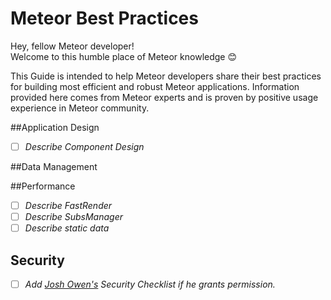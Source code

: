 # Meteor Best Practices
Hey, fellow Meteor developer!  
Welcome to this humble place of Meteor knowledge :blush:

This Guide is intended to help Meteor developers share their best practices for building most efficient and robust Meteor applications.
Information provided here comes from Meteor experts and is proven by positive usage experience in Meteor community.

##Application Design
- [ ] *Describe Component Design*  

##Data Management


##Performance
- [ ] *Describe FastRender*  
- [ ] *Describe SubsManager*
- [ ] *Describe static data*
 
## Security
- [ ] *Add [Josh Owen's](http://joshowens.me/) Security Checklist if he grants permission.*

